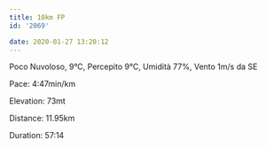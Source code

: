 ```yaml
---
title: 10km FP
id: '2069'

date: 2020-01-27 13:20:12
---
```


Poco Nuvoloso, 9°C, Percepito 9°C, Umidità 77%, Vento 1m/s da SE

Pace: 4:47min/km

Elevation: 73mt

Distance: 11.95km

Duration: 57:14

<!-- ![image](/images/2021/08/20200127-activity-map_hu25b1fa84f26d38e3258f29765d79532f_85274_700x0_resize_box_3.png) -->
